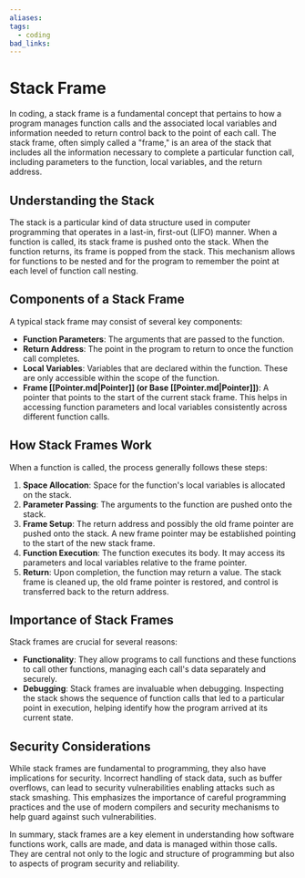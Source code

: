 ```yaml
---
aliases: 
tags:
  - coding
bad_links:
---
```

# Stack Frame

In coding, a stack frame is a fundamental concept that pertains to how a program manages function calls and the associated local variables and information needed to return control back to the point of each call. The stack frame, often simply called a "frame," is an area of the stack that includes all the information necessary to complete a particular function call, including parameters to the function, local variables, and the return address.

## Understanding the Stack

The stack is a particular kind of data structure used in computer programming that operates in a last-in, first-out (LIFO) manner. When a function is called, its stack frame is pushed onto the stack. When the function returns, its frame is popped from the stack. This mechanism allows for functions to be nested and for the program to remember the point at each level of function call nesting.

## Components of a Stack Frame

A typical stack frame may consist of several key components:

- **Function Parameters**: The arguments that are passed to the function.
- **Return Address**: The point in the program to return to once the function call completes.
- **Local Variables**: Variables that are declared within the function. These are only accessible within the scope of the function.
- **Frame [[Pointer.md|Pointer]] (or Base [[Pointer.md|Pointer]])**: A pointer that points to the start of the current stack frame. This helps in accessing function parameters and local variables consistently across different function calls.

## How Stack Frames Work

When a function is called, the process generally follows these steps:

1. **Space Allocation**: Space for the function's local variables is allocated on the stack.
2. **Parameter Passing**: The arguments to the function are pushed onto the stack.
3. **Frame Setup**: The return address and possibly the old frame pointer are pushed onto the stack. A new frame pointer may be established pointing to the start of the new stack frame.
4. **Function Execution**: The function executes its body. It may access its parameters and local variables relative to the frame pointer.
5. **Return**: Upon completion, the function may return a value. The stack frame is cleaned up, the old frame pointer is restored, and control is transferred back to the return address.

## Importance of Stack Frames

Stack frames are crucial for several reasons:

- **Functionality**: They allow programs to call functions and these functions to call other functions, managing each call's data separately and securely.
- **Debugging**: Stack frames are invaluable when debugging. Inspecting the stack shows the sequence of function calls that led to a particular point in execution, helping identify how the program arrived at its current state.

## Security Considerations

While stack frames are fundamental to programming, they also have implications for security. Incorrect handling of stack data, such as buffer overflows, can lead to security vulnerabilities enabling attacks such as stack smashing. This emphasizes the importance of careful programming practices and the use of modern compilers and security mechanisms to help guard against such vulnerabilities.

In summary, stack frames are a key element in understanding how software functions work, calls are made, and data is managed within those calls. They are central not only to the logic and structure of programming but also to aspects of program security and reliability.
